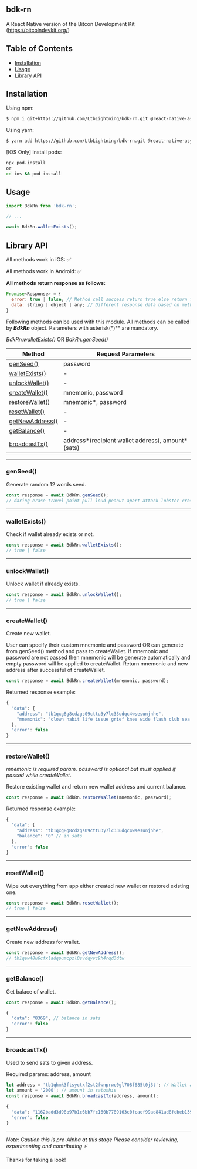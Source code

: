 ## bdk-rn

A React Native version of the Bitcon Development Kit (https://bitcoindevkit.org/)

## Table of Contents

- [Installation](#installation)
- [Usage](#usage)
- [Library API](#library-api)

## Installation

Using npm:

```bash
$ npm i git+https://github.com/LtbLightning/bdk-rn.git @react-native-async-storage/async-storage
```

Using yarn:

```bash
$ yarn add https://github.com/LtbLightning/bdk-rn.git @react-native-async-storage/async-storage
```

[IOS Only] Install pods:

```bash
npx pod-install
or
cd ios && pod install
```

## Usage

```js
import BdkRn from 'bdk-rn';

// ...

await BdkRn.walletExists();
```

## Library API

All methods work in iOS: ✅

All methods work in Android: ✅

**All methods return response as follows:**

```js
Promise<Response> = {
  error: true | false; // Method call success return true else return false.
  data: string | object | any; // Different response data based on method call.
}
```

Following methods can be used with this module. All methods can be called by **_BdkRn_** object. Parameters with asterisk(\*)\*\* are mandatory.

_BdkRn.walletExists()_ OR _BdkRn.genSeed()_

| Method                            | Request Parameters                                |
| --------------------------------- | ------------------------------------------------- |
| [genSeed()](#genseed)             | password                                          |
| [walletExists()](#walletexists)   | -                                                 |
| [unlockWallet()](#unlockwallet)   | -                                                 |
| [createWallet()](#createwallet)   | mnemonic, password                                |
| [restoreWallet()](#restorewallet) | mnemonic\*, password                              |
| [resetWallet()](#resetwallet)     | -                                                 |
| [getNewAddress()](#getnewaddress) | -                                                 |
| [getBalance()](#getbalance)       | -                                                 |
| [broadcastTx()](#broadcasttx)     | address*(recipient wallet address), amount*(sats) |

---

### genSeed()

Generate random 12 words seed.

```js
const response = await BdkRn.genSeed();
// daring erase travel point pull loud peanut apart attack lobster cross surprise
```

---

### walletExists()

Check if wallet already exists or not.

```js
const response = await BdkRn.walletExists();
// true | false
```

---

### unlockWallet()

Unlock wallet if already exists.

```js
const response = await BdkRn.unlockWallet();
// true | false
```

---

### createWallet()

Create new wallet.

User can specify their custom mnemonic and password OR can generate from genSeed() method and pass to createWallet.
If mnemonic and password are not passed then mnemonic will be generate automatically and empty password will be applied to createWallet.
Return mnemonic and new address after successful of createWallet.

```js
const response = await BdkRn.createWallet(mnemonic, password);
```

Returned response example:

```js
{
  "data": {
    "address": "tb1qxg8g8cdzgs09cttu3y7lc33udqc4wsesunjnhe",
    "mnemonic": "clown habit life issue grief knee wide flash club sea card control"
  },
  "error": false
}
```

---

### restoreWallet()

_mnemonic is required param. password is optional but must applied if passed while createWallet_.

Restore existing wallet and return new wallet address and current balance.

```js
const response = await BdkRn.restoreWallet(mnemonic, password);
```

Returned response example:

```js
{
  "data": {
    "address": "tb1qxg8g8cdzgs09cttu3y7lc33udqc4wsesunjnhe",
    "balance": "0" // in sats
  },
  "error": false
}
```

---

### resetWallet()

Wipe out everything from app either created new wallet or restored existing one.

```js
const response = await BdkRn.resetWallet();
// true | false
```

---

### getNewAddress()

Create new address for wallet.

```js
const response = await BdkRn.getNewAddress();
// tb1qew48u6cfxladqpumcpzl0svdqyvc9h4rqd3dtw
```

---

### getBalance()

Get balace of wallet.

```js
const response = await BdkRn.getBalance();
```

```js
{
  "data": "8369", // balance in sats
  "error": false
}
```

---

### broadcastTx()

Used to send sats to given address.

Required params: address, amount

```js
let address = 'tb1qhmk3ftsyctxf2st2fwnprwc0gl708f685t0j3t'; // Wallet address
let amount = '2000'; // amount in satoshis
const response = await BdkRn.broadcastTx(address, amount);
```

```js
{
  "data": "1162badd3d98b97b1c6bb7fc160b7789163c0fcaef99ad841ad8febeb1395864", // transaction id
  "error": false
}
```

---

_Note: Caution this is pre-Alpha at this stage
Please consider reviewing, experimenting and contributing ⚡️_

Thanks for taking a look!
